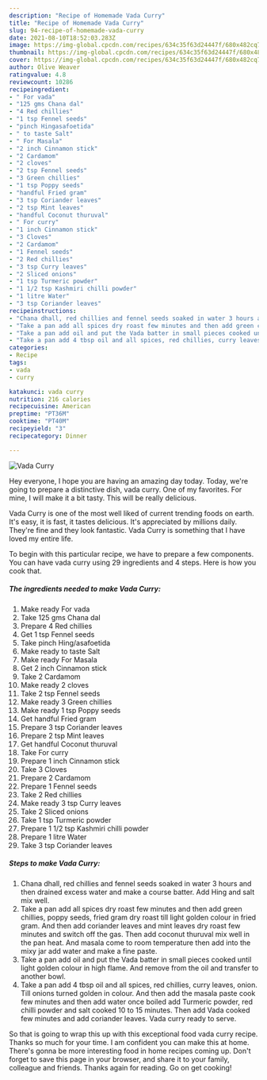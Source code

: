```yaml
---
description: "Recipe of Homemade Vada Curry"
title: "Recipe of Homemade Vada Curry"
slug: 94-recipe-of-homemade-vada-curry
date: 2021-08-10T18:52:03.283Z
image: https://img-global.cpcdn.com/recipes/634c35f63d24447f/680x482cq70/vada-curry-recipe-main-photo.jpg
thumbnail: https://img-global.cpcdn.com/recipes/634c35f63d24447f/680x482cq70/vada-curry-recipe-main-photo.jpg
cover: https://img-global.cpcdn.com/recipes/634c35f63d24447f/680x482cq70/vada-curry-recipe-main-photo.jpg
author: Olive Weaver
ratingvalue: 4.8
reviewcount: 10286
recipeingredient:
- " For vada"
- "125 gms Chana dal"
- "4 Red chillies"
- "1 tsp Fennel seeds"
- "pinch Hingasafoetida"
- " to taste Salt"
- " For Masala"
- "2 inch Cinnamon stick"
- "2 Cardamom"
- "2 cloves"
- "2 tsp Fennel seeds"
- "3 Green chillies"
- "1 tsp Poppy seeds"
- "handful Fried gram"
- "3 tsp Coriander leaves"
- "2 tsp Mint leaves"
- "handful Coconut thuruval"
- " For curry"
- "1 inch Cinnamon stick"
- "3 Cloves"
- "2 Cardamom"
- "1 Fennel seeds"
- "2 Red chillies"
- "3 tsp Curry leaves"
- "2 Sliced onions"
- "1 tsp Turmeric powder"
- "1 1/2 tsp Kashmiri chilli powder"
- "1 litre Water"
- "3 tsp Coriander leaves"
recipeinstructions:
- "Chana dhall, red chillies and fennel seeds soaked in water 3 hours and then drained excess water and make a course batter. Add Hing and salt mix well."
- "Take a pan add all spices dry roast few minutes and then add green chillies, poppy seeds, fried gram dry roast till light golden colour in fried gram. And then add coriander leaves and mint leaves dry roast few minutes and switch off the gas. Then add coconut thuruval mix well in the pan heat. And masala come to room temperature then add into the mixy jar add water and make a fine paste."
- "Take a pan add oil and put the Vada batter in small pieces cooked until light golden colour in high flame. And remove from the oil and transfer to another bowl."
- "Take a pan add 4 tbsp oil and all spices, red chillies, curry leaves, onion. Till onions turned golden in colour. And then add the masala paste cook few minutes and then add water once boiled add Turmeric powder, red chilli powder and salt cooked 10 to 15 minutes. Then add Vada cooked few minutes and add coriander leaves. Vada curry ready to serve."
categories:
- Recipe
tags:
- vada
- curry

katakunci: vada curry 
nutrition: 216 calories
recipecuisine: American
preptime: "PT36M"
cooktime: "PT40M"
recipeyield: "3"
recipecategory: Dinner

---
```



![Vada Curry](https://img-global.cpcdn.com/recipes/634c35f63d24447f/680x482cq70/vada-curry-recipe-main-photo.jpg)

Hey everyone, I hope you are having an amazing day today. Today, we're going to prepare a distinctive dish, vada curry. One of my favorites. For mine, I will make it a bit tasty. This will be really delicious.

Vada Curry is one of the most well liked of current trending foods on earth. It's easy, it is fast, it tastes delicious. It's appreciated by millions daily. They're fine and they look fantastic. Vada Curry is something that I have loved my entire life.




To begin with this particular recipe, we have to prepare a few components. You can have vada curry using 29 ingredients and 4 steps. Here is how you cook that.

<!--inarticleads1-->

##### The ingredients needed to make Vada Curry:

1. Make ready  For vada
1. Take 125 gms Chana dal
1. Prepare 4 Red chillies
1. Get 1 tsp Fennel seeds
1. Take pinch Hing/asafoetida
1. Make ready  to taste Salt
1. Make ready  For Masala
1. Get 2 inch Cinnamon stick
1. Take 2 Cardamom
1. Make ready 2 cloves
1. Take 2 tsp Fennel seeds
1. Make ready 3 Green chillies
1. Make ready 1 tsp Poppy seeds
1. Get handful Fried gram
1. Prepare 3 tsp Coriander leaves
1. Prepare 2 tsp Mint leaves
1. Get handful Coconut thuruval
1. Take  For curry
1. Prepare 1 inch Cinnamon stick
1. Take 3 Cloves
1. Prepare 2 Cardamom
1. Prepare 1 Fennel seeds
1. Take 2 Red chillies
1. Make ready 3 tsp Curry leaves
1. Take 2 Sliced onions
1. Take 1 tsp Turmeric powder
1. Prepare 1 1/2 tsp Kashmiri chilli powder
1. Prepare 1 litre Water
1. Take 3 tsp Coriander leaves




<!--inarticleads2-->

##### Steps to make Vada Curry:

1. Chana dhall, red chillies and fennel seeds soaked in water 3 hours and then drained excess water and make a course batter. Add Hing and salt mix well.
1. Take a pan add all spices dry roast few minutes and then add green chillies, poppy seeds, fried gram dry roast till light golden colour in fried gram. And then add coriander leaves and mint leaves dry roast few minutes and switch off the gas. Then add coconut thuruval mix well in the pan heat. And masala come to room temperature then add into the mixy jar add water and make a fine paste.
1. Take a pan add oil and put the Vada batter in small pieces cooked until light golden colour in high flame. And remove from the oil and transfer to another bowl.
1. Take a pan add 4 tbsp oil and all spices, red chillies, curry leaves, onion. Till onions turned golden in colour. And then add the masala paste cook few minutes and then add water once boiled add Turmeric powder, red chilli powder and salt cooked 10 to 15 minutes. Then add Vada cooked few minutes and add coriander leaves. Vada curry ready to serve.




So that is going to wrap this up with this exceptional food vada curry recipe. Thanks so much for your time. I am confident you can make this at home. There's gonna be more interesting food in home recipes coming up. Don't forget to save this page in your browser, and share it to your family, colleague and friends. Thanks again for reading. Go on get cooking!
